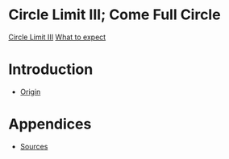 # Circle Limit III; Come Full Circle

[Circle Limit III](./title.md)
[What to expect](./expectations.md)

# Introduction
* [Origin](./introduction/origin.md)

# Appendices
* [Sources](./appendix/sources.md)

